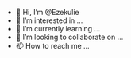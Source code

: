- 👋 Hi, I’m @Ezekulie
- 👀 I’m interested in ...
- 🌱 I’m currently learning ...
- 💞️ I’m looking to collaborate on ...
- 📫 How to reach me ...

<!---
Ezekulie/Ezekulie is a ✨ special ✨ repository because its `README.md` (this file) appears on your GitHub profile.
You can click the Preview link to take a look at your changes.
--->
